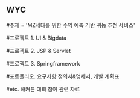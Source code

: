 ## WYC

#주제 = 'MZ세대를 위한 수익 예측 기반 귀농 추천 서비스'

#프로젝트 1. UI & Bigdata  

#프로젝트 2. JSP & Servlet 

#프로젝트 3. Springframework 

#포트폴리오. 요구사항 정의서&명세서, 개발 계획표 

#etc. 해커튼 대회 참여 관련 자료 
